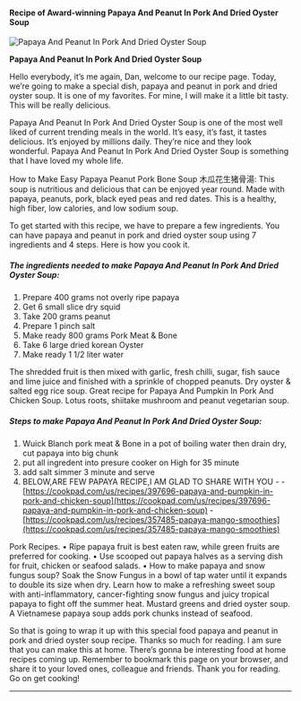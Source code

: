             

#### Recipe of Award-winning Papaya And Peanut In Pork And Dried Oyster Soup

![Papaya And Peanut In Pork And Dried Oyster Soup](https://img-global.cpcdn.com/recipes/38772705/751x532cq70/papaya-and-peanut-in-pork-and-dried-oyster-soup-recipe-main-photo.jpg)

**Papaya And Peanut In Pork And Dried Oyster Soup**

Hello everybody, it’s me again, Dan, welcome to our recipe page. Today, we’re going to make a special dish, papaya and peanut in pork and dried oyster soup. It is one of my favorites. For mine, I will make it a little bit tasty. This will be really delicious.

Papaya And Peanut In Pork And Dried Oyster Soup is one of the most well liked of current trending meals in the world. It’s easy, it’s fast, it tastes delicious. It’s enjoyed by millions daily. They’re nice and they look wonderful. Papaya And Peanut In Pork And Dried Oyster Soup is something that I have loved my whole life.

How to Make Easy Papaya Peanut Pork Bone Soup 木瓜花生猪骨湯: This soup is nutritious and delicious that can be enjoyed year round. Made with papaya, peanuts, pork, black eyed peas and red dates. This is a healthy, high fiber, low calories, and low sodium soup.

To get started with this recipe, we have to prepare a few ingredients. You can have papaya and peanut in pork and dried oyster soup using 7 ingredients and 4 steps. Here is how you cook it.

##### The ingredients needed to make Papaya And Peanut In Pork And Dried Oyster Soup:

1.  Prepare 400 grams not overly ripe papaya
2.  Get 6 small slice dry squid
3.  Take 200 grams peanut
4.  Prepare 1 pinch salt
5.  Make ready 800 grams Pork Meat & Bone
6.  Take 6 large dried korean Oyster
7.  Make ready 1 1/2 liter water

The shredded fruit is then mixed with garlic, fresh chilli, sugar, fish sauce and lime juice and finished with a sprinkle of chopped peanuts. Dry oyster & salted egg rice soup. Great recipe for Papaya And Pumpkin In Pork And Chicken Soup. Lotus roots, shiitake mushroom and peanut vegetarian soup.

##### Steps to make Papaya And Peanut In Pork And Dried Oyster Soup:

1.  Wuick Blanch pork meat & Bone in a pot of boiling water then drain dry, cut papaya into big chunk
2.  put all ingredent into presure cooker on High for 35 minute
3.  add salt simmer 3 minute and serve
4.  BELOW,ARE FEW PAPAYA RECIPE,I AM GLAD TO SHARE WITH YOU - - [https://cookpad.com/us/recipes/397696-papaya-and-pumpkin-in-pork-and-chicken-soup](https://cookpad.com/us/recipes/397696-papaya-and-pumpkin-in-pork-and-chicken-soup) - [https://cookpad.com/us/recipes/357485-papaya-mango-smoothies](https://cookpad.com/us/recipes/357485-papaya-mango-smoothies)

Pork Recipes. • Ripe papaya fruit is best eaten raw, while green fruits are preferred for cooking. • Use scooped out papaya halves as a serving dish for fruit, chicken or seafood salads. • How to make papaya and snow fungus soup? Soak the Snow Fungus in a bowl of tap water until it expands to double its size when dry. Learn how to make a refreshing sweet soup with anti-inflammatory, cancer-fighting snow fungus and juicy tropical papaya to fight off the summer heat. Mustard greens and dried oyster soup. A Vietnamese papaya soup adds pork chunks instead of seafood.

So that is going to wrap it up with this special food papaya and peanut in pork and dried oyster soup recipe. Thanks so much for reading. I am sure that you can make this at home. There’s gonna be interesting food at home recipes coming up. Remember to bookmark this page on your browser, and share it to your loved ones, colleague and friends. Thank you for reading. Go on get cooking!

* * *